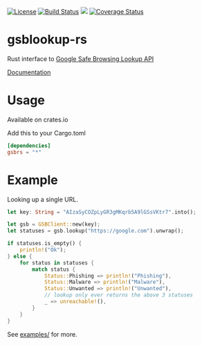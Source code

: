 [![License](http://img.shields.io/badge/license-MIT-blue.svg)](https://github.com/insanitybit/gsblookup-rs/blob/master/LICENSE) [![Build Status](https://travis-ci.org/insanitybit/gsblookup-rs.png)](https://travis-ci.org/insanitybit/gsblookup-rs)
[![](https://meritbadge.herokuapp.com/gsbrs)](https://crates.io/crates/gsbrs)
[![Coverage Status](https://coveralls.io/repos/insanitybit/gsblookup-rs/badge.svg?branch=master&service=github)](https://coveralls.io/github/insanitybit/gsblookup-rs?branch=master)

# gsblookup-rs
Rust interface to [Google Safe Browsing Lookup API](https://developers.google.com/safe-browsing/lookup_guide)

[Documentation](https://insanitybit.github.io/gsblookup-rs/gsbrs/)

# Usage

Available on crates.io

Add this to your Cargo.toml

```toml
[dependencies]
gsbrs = "*"
```

# Example

Looking up a single URL.

```rust
let key: String = "AIzaSyCOZpLyGR3gMKqrb5A9lGSsVKtr7".into();

let gsb = GSBClient::new(key);
let statuses = gsb.lookup("https://google.com").unwrap();

if statuses.is_empty() {
    println!("Ok");
} else {
    for status in statuses {
        match status {
            Status::Phishing => println!("Phishing"),
            Status::Malware => println!("Malware"),
            Status::Unwanted => println!("Unwanted"),
            // lookup only ever returns the above 3 statuses
            _ => unreachable!(),
        }
    }
}
```

See [examples/](https://github.com/insanitybit/gsblookup-rs/tree/master/examples) for more.
